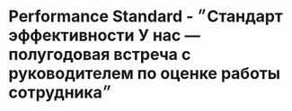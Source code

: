 # Performance Standard - ״Стандарт эффективности У нас — полугодовая встреча с руководителем по оценке работы сотрудника״
